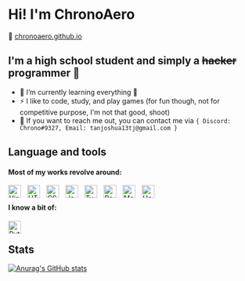 # Hi! I'm ChronoAero
🔗 [chronoaero.github.io](https://chronoaero.github.io)

## I'm a high school student and simply a ~~hacker~~ programmer 👾

- 🌱 I’m currently learning everything 🤣
- ⚡ I like to code, study, and play games (for fun though, not for competitive purpose, I'm not that good, shoot)
- 💬 If you want to reach me out, you can contact me via ```{ Discord: Chrono#9327, Email: tanjoshua13tj@gmail.com }```
 
## Language and tools

#### Most of my works revolve around:

<img align="left" alt="Visual Studio Code" width="26px" src="https://cdn.jsdelivr.net/gh/devicons/devicon/icons/vscode/vscode-original.svg" style="padding-right:10px;" />
<img align="left" alt="HTML5" width="26px" src="https://cdn.jsdelivr.net/gh/devicons/devicon/icons/html5/html5-original.svg" style="padding-right:10px;" />
<img align="left" alt="CSS3" width="26px" src="https://cdn.jsdelivr.net/gh/devicons/devicon/icons/css3/css3-original.svg" style="padding-right:10px;" />
<img align="left" alt="JavaScript" width="26px" src="https://cdn.jsdelivr.net/gh/devicons/devicon/icons/javascript/javascript-original.svg" style="padding-right:10px;" />
<img align="left" alt="TypeScript" width="26px" src="https://cdn.jsdelivr.net/gh/devicons/devicon/icons/typescript/typescript-original.svg" style="padding-right:10px;" />
<img align="left" alt="React" width="26px" src="https://cdn.jsdelivr.net/gh/devicons/devicon/icons/react/react-original.svg" style="padding-right:10px;" />
<img align="left" alt="MongoDB" width="26px" src="https://cdn.jsdelivr.net/gh/devicons/devicon/icons/mongodb/mongodb-original.svg" style="padding-right:10px;" />
<img align="left" alt="UnityGameEngine" width="26px" src="https://i.redd.it/tu3gt6ysfxq71.png" style="padding-right:10px;" />


<br/>

#### I know a bit of:

<img align="left" alt="Python" width="26px" src="https://upload.wikimedia.org/wikipedia/commons/c/c3/Python-logo-notext.svg" style="padding-right:10px;" />
<br/>

## Stats

[![Anurag's GitHub stats](https://github-readme-stats.vercel.app/api?username=chronoaero)](https://github.com/anuraghazra/github-readme-stats)
<!---
ChronoAero/ChronoAero is a ✨ special ✨ repository because its `README.md` (this file) appears on your GitHub profile.
You can click the Preview link to take a look at your changes.
--->
